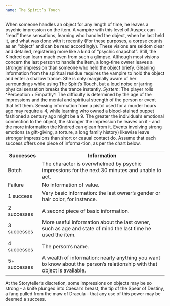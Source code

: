 ```yaml
---
name: The Spirit’s Touch
---
```


When someone handles an object for any length of time, he leaves a psychic impression on the item. A vampire with this level of Auspex can “read” these sensations, learning who handled the object, when he last held it, and what was done with it recently (For these purposes, a corpse counts as an “object” and can be read accordingly). These visions are seldom clear and detailed, registering more like a kind of “psychic snapshot”. Still, the Kindred can learn much even from such a glimpse. Although most visions concern the last person to handle the item, a long-time owner leaves a stronger impression than someone who held the object briefy. Gleaning information from the spiritual residue requires the vampire to hold the object and enter a shallow trance. She is only marginally aware of her surroundings while using The Spirit’s Touch, but a loud noise or jarring physical sensation breaks the trance instantly.
_System_: The player rolls ^Perception + Empathy^. The difficulty is determined by the age of the impressions and the mental and spiritual strength of the person or event that left them. Sensing information from a pistol used for a murder hours ago may require a 4, while learning who owned a blood-stained puppet fashioned a century ago might be a 9. The greater the individual’s emotional connection to the object, the stronger the impression he leaves on it - and the more information the Kindred can glean from it. Events involving strong emotions (a gift-giving, a torture, a long family history) likewise leave stronger impressions than short or casual contact do. Assume that each success offers one piece of informa-tion, as per the chart below.
<table><tr><th>Successes</th><th>Information</th></tr><tr><td>Botch</td><td>The character is overwhelmed by psychic impressions for the next 30 minutes and unable to act.</td></tr><tr><td>Failure</td><td>No information of value.</td></tr><tr><td>1 success</td><td>Very basic information: the last owner’s gender or hair color, for instance.</td></tr><tr><td>2 successes</td><td>A second piece of basic information.</td></tr><tr><td>3 successes</td><td>More useful information about the last owner, such as age and state of mind the last time he used the item.</td></tr><tr><td>4 successes</td><td>The person’s name.</td></tr><tr><td>5+ successes</td><td>A wealth of information: nearly anything you want to know about the person’s relationship with that object is available.</td></tr></table>At the Storyteller’s discretion, some impressions on objects may be so strong - a knife plunged into Caesar’s breast, the tip of the Spear of Destiny, a fang pulled from the maw of Dracula - that any use of this power may be deemed a success.